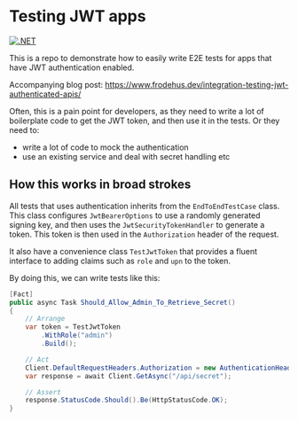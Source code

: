 # Testing JWT apps

[![.NET](https://github.com/FrodeHus/testing-jwt-apps/actions/workflows/dotnet.yml/badge.svg)](https://github.com/FrodeHus/testing-jwt-apps/actions/workflows/dotnet.yml)

This is a repo to demonstrate how to easily write E2E tests for apps that have JWT authentication enabled.

Accompanying blog post: https://www.frodehus.dev/integration-testing-jwt-authenticated-apis/

Often, this is a pain point for developers, as they need to write a lot of boilerplate code to get the JWT token, and then use it in the tests.
Or they need to:

- write a lot of code to mock the authentication
- use an existing service and deal with secret handling etc

## How this works in broad strokes

All tests that uses authentication inherits from the `EndToEndTestCase` class. This class configures `JwtBearerOptions` to use a randomly generated signing key, and then uses the `JwtSecurityTokenHandler` to generate a token. This token is then used in the `Authorization` header of the request.

It also have a convenience class `TestJwtToken` that provides a fluent interface to adding claims such as `role` and `upn` to the token.

By doing this, we can write tests like this:

```csharp
[Fact]
public async Task Should_Allow_Admin_To_Retrieve_Secret()
{
    // Arrange
    var token = TestJwtToken
        .WithRole("admin")
        .Build();

    // Act
    Client.DefaultRequestHeaders.Authorization = new AuthenticationHeaderValue("Bearer", token);
    var response = await Client.GetAsync("/api/secret");

    // Assert
    response.StatusCode.Should().Be(HttpStatusCode.OK);
}
```
